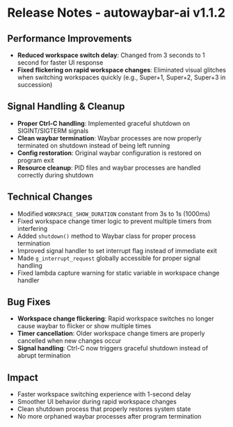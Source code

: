 # Release Notes - autowaybar-ai v1.1.2

## Performance Improvements
- **Reduced workspace switch delay**: Changed from 3 seconds to 1 second for faster UI response
- **Fixed flickering on rapid workspace changes**: Eliminated visual glitches when switching workspaces quickly (e.g., Super+1, Super+2, Super+3 in succession)

## Signal Handling & Cleanup
- **Proper Ctrl-C handling**: Implemented graceful shutdown on SIGINT/SIGTERM signals
- **Clean waybar termination**: Waybar processes are now properly terminated on shutdown instead of being left running
- **Config restoration**: Original waybar configuration is restored on program exit
- **Resource cleanup**: PID files and waybar processes are handled correctly during shutdown

## Technical Changes
- Modified `WORKSPACE_SHOW_DURATION` constant from 3s to 1s (1000ms)
- Fixed workspace change timer logic to prevent multiple timers from interfering
- Added `shutdown()` method to Waybar class for proper process termination
- Improved signal handler to set interrupt flag instead of immediate exit
- Made `g_interrupt_request` globally accessible for proper signal handling
- Fixed lambda capture warning for static variable in workspace change handler

## Bug Fixes
- **Workspace change flickering**: Rapid workspace switches no longer cause waybar to flicker or show multiple times
- **Timer cancellation**: Older workspace change timers are properly cancelled when new changes occur
- **Signal handling**: Ctrl-C now triggers graceful shutdown instead of abrupt termination

## Impact
- Faster workspace switching experience with 1-second delay
- Smoother UI behavior during rapid workspace changes
- Clean shutdown process that properly restores system state
- No more orphaned waybar processes after program termination
